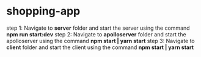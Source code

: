 # shopping-app
step 1: Navigate to **server** folder and start the server using the command **npm run start:dev**
step 2: Navigate to **apolloserver** folder and start the apolloserver using the command **npm start | yarn start**
step 3: Navigate to **client** folder and start the client using the command **npm start | yarn start**
